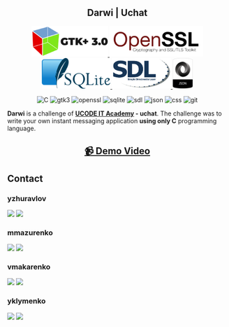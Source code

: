 <head>
    <p align="center">
        <h2 align="center">Darwi | Uchat</h2>
    </p>
</head>
<p align="center">
        <a href="https://www.gtk.org/" target="_blank">
            <img src="https://github.com/PAXANDDOS/PAXANDDOS/blob/main/PokeChat/Header/gtk+3.png?raw=true" height="70">
        </a>
        <a href="https://www.openssl.org/" target="_blank">
            <img src="https://github.com/PAXANDDOS/PAXANDDOS/blob/main/PokeChat/Header/openssl.png?raw=true" height="70">
        </a>
        <a href="https://sqlite.org/index.html" target="_blank">
            <img src="https://github.com/PAXANDDOS/PAXANDDOS/blob/main/PokeChat/Header/sqlite3.png?raw=true" height="70">
        </a>
        <a href="https://www.libsdl.org/index.php" target="_blank">
            <img src="https://github.com/PAXANDDOS/PAXANDDOS/blob/main/Images/Endgame/sdl.png?raw=true" height="70">
        </a>
        <a href="https://github.com/DaveGamble/cJSON" target="_blank">
            <img src="https://github.com/PAXANDDOS/PAXANDDOS/blob/main/PokeChat/Header/cjson.png?raw=true" height="70">
        </a>
</p>
<p align="center">
    <img alt="C" src="https://img.shields.io/badge/C-3581E5.svg?style=flat-square&logo=c&logoColor=white" />
    <img alt="gtk3" src="https://img.shields.io/badge/-GTK+3.0-3581E5?style=flat-square&logo=gtk+&logoColor=white" />
    <img alt="openssl" src="https://img.shields.io/badge/-OpenSSL-3581E5?style=flat-square&logo=openssl&logoColor=white" />
    <img alt="sqlite" src="https://img.shields.io/badge/-SQLite-3581E5?style=flat-square&logo=sqlite&logoColor=white" />
    <img alt="sdl" src="https://img.shields.io/badge/-SDL-3581E5?style=flat-square&logo=sdl&logoColor=white" />
    <img alt="json" src="https://img.shields.io/badge/-JSON-3581E5?style=flat-square&logo=json&logoColor=white" />
    <img alt="css" src="https://img.shields.io/badge/-CSS3-3581E5?style=flat-square&logo=css3&logoColor=white" />
    <img alt="git" src="https://img.shields.io/badge/-Git-3581E5?style=flat-square&logo=git&logoColor=white" /><br>
</p>

<p align="left">
<b>Darwi</b> is a challenge of <b><a href="https://ucode.world/" target="_blank">UCODE IT Academy</a> - uchat</b>. The challenge was to write your own instant messaging application <b>using only C</b> programming language.
</p>

<h2><p align="center"><a href="https://youtu.be/P17SfIW59yc">📹 Demo Video</a></p></h2>

<h2>Contact</h2>
<p display="inline">
<h3>yzhuravlov</h2>
<a href="https://github.com/yet92"><img target="_blank" src="https://cdn.jsdelivr.net/gh/devicons/devicon/icons/github/github-original.svg" style="width: 10%;"></a>
<a href="https://t.me/yetfy"><img target="_blank" src="https://upload.wikimedia.org/wikipedia/commons/thumb/8/82/Telegram_logo.svg/768px-Telegram_logo.svg.png" style="width: 10%;"></a>
</p>
<h3>mmazurenko</h2>
<a href="https://github.com/nickmazurenko"><img target="_blank" src="https://cdn.jsdelivr.net/gh/devicons/devicon/icons/github/github-original.svg" style="width: 10%;"></a>
<a href="https://t.me/nick_ita"><img target="_blank" src="https://upload.wikimedia.org/wikipedia/commons/thumb/8/82/Telegram_logo.svg/768px-Telegram_logo.svg.png" style="width: 10%;"></a>
<h3>vmakarenko</h2>
<a href="https://github.com/Vlad-Makarenko"><img target="_blank" src="https://cdn.jsdelivr.net/gh/devicons/devicon/icons/github/github-original.svg" style="width: 10%;"></a>
<a href="https://t.me/VladMakarenko"><img target="_blank" src="https://upload.wikimedia.org/wikipedia/commons/thumb/8/82/Telegram_logo.svg/768px-Telegram_logo.svg.png" style="width: 10%;"></a>
<h3>yklymenko</h2>
<a href="https://github.com/LiquidFunki"><img target="_blank" src="https://cdn.jsdelivr.net/gh/devicons/devicon/icons/github/github-original.svg" style="width: 10%;"></a>
<a href="https://t.me/yurahasatrigger"><img target="_blank" src="https://upload.wikimedia.org/wikipedia/commons/thumb/8/82/Telegram_logo.svg/768px-Telegram_logo.svg.png" style="width: 10%;"></a>
</p>